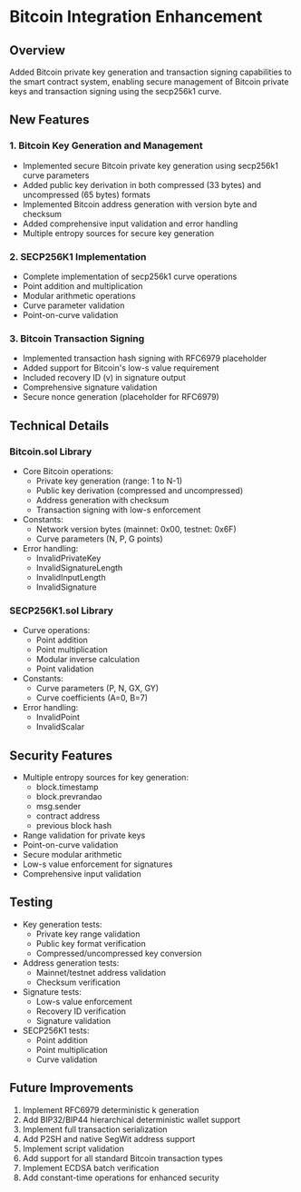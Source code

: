 # Bitcoin Integration Enhancement

## Overview
Added Bitcoin private key generation and transaction signing capabilities to the smart contract system, enabling secure management of Bitcoin private keys and transaction signing using the secp256k1 curve.

## New Features

### 1. Bitcoin Key Generation and Management
- Implemented secure Bitcoin private key generation using secp256k1 curve parameters
- Added public key derivation in both compressed (33 bytes) and uncompressed (65 bytes) formats
- Implemented Bitcoin address generation with version byte and checksum
- Added comprehensive input validation and error handling
- Multiple entropy sources for secure key generation

### 2. SECP256K1 Implementation
- Complete implementation of secp256k1 curve operations
- Point addition and multiplication
- Modular arithmetic operations
- Curve parameter validation
- Point-on-curve validation

### 3. Bitcoin Transaction Signing
- Implemented transaction hash signing with RFC6979 placeholder
- Added support for Bitcoin's low-s value requirement
- Included recovery ID (v) in signature output
- Comprehensive signature validation
- Secure nonce generation (placeholder for RFC6979)

## Technical Details

### Bitcoin.sol Library
- Core Bitcoin operations:
  - Private key generation (range: 1 to N-1)
  - Public key derivation (compressed and uncompressed)
  - Address generation with checksum
  - Transaction signing with low-s enforcement
- Constants:
  - Network version bytes (mainnet: 0x00, testnet: 0x6F)
  - Curve parameters (N, P, G points)
- Error handling:
  - InvalidPrivateKey
  - InvalidSignatureLength
  - InvalidInputLength
  - InvalidSignature

### SECP256K1.sol Library
- Curve operations:
  - Point addition
  - Point multiplication
  - Modular inverse calculation
  - Point validation
- Constants:
  - Curve parameters (P, N, GX, GY)
  - Curve coefficients (A=0, B=7)
- Error handling:
  - InvalidPoint
  - InvalidScalar

## Security Features
- Multiple entropy sources for key generation:
  - block.timestamp
  - block.prevrandao
  - msg.sender
  - contract address
  - previous block hash
- Range validation for private keys
- Point-on-curve validation
- Secure modular arithmetic
- Low-s value enforcement for signatures
- Comprehensive input validation

## Testing
- Key generation tests:
  - Private key range validation
  - Public key format verification
  - Compressed/uncompressed key conversion
- Address generation tests:
  - Mainnet/testnet address validation
  - Checksum verification
- Signature tests:
  - Low-s value enforcement
  - Recovery ID verification
  - Signature validation
- SECP256K1 tests:
  - Point addition
  - Point multiplication
  - Curve validation

## Future Improvements
1. Implement RFC6979 deterministic k generation
2. Add BIP32/BIP44 hierarchical deterministic wallet support
3. Implement full transaction serialization
4. Add P2SH and native SegWit address support
5. Implement script validation
6. Add support for all standard Bitcoin transaction types
7. Implement ECDSA batch verification
8. Add constant-time operations for enhanced security
